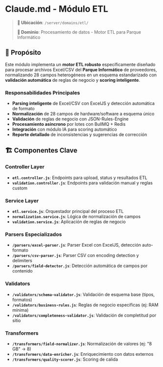 # Claude.md - Módulo ETL

> **📍 Ubicación**: `/server/domains/etl/`
> 
> **🎯 Dominio**: Procesamiento de datos - Motor ETL para Parque Informático

## 🎯 Propósito

Este módulo implementa un **motor ETL robusto** específicamente diseñado para procesar archivos Excel/CSV del **Parque Informático** de proveedores, normalizando 28 campos heterogéneos en un esquema estandarizado con **validación automática** de reglas de negocio y **scoring inteligente**.

### Responsabilidades Principales
- **Parsing inteligente** de Excel/CSV con ExcelJS y detección automática de formato
- **Normalización** de 28 campos de hardware/software a esquema único
- **Validación** de reglas de negocio con JSON-Rules-Engine
- **Procesamiento asíncrono** por lotes con BullMQ + Redis
- **Integración** con módulo IA para scoring automático
- **Reporte detallado** de inconsistencias y sugerencias de corrección

## 🏗️ Componentes Clave

### Controller Layer
- **`etl.controller.js`**: Endpoints para upload, status y resultados ETL
- **`validation.controller.js`**: Endpoints para validación manual y reglas custom

### Service Layer
- **`etl.service.js`**: Orquestador principal del proceso ETL
- **`normalization.service.js`**: Lógica de normalización de campos
- **`validation.service.js`**: Aplicación de reglas de negocio

### Parsers Especializados
- **`/parsers/excel-parser.js`**: Parser Excel con ExcelJS, detección auto-formato
- **`/parsers/csv-parser.js`**: Parser CSV con encoding detection y delimiters
- **`/parsers/field-detector.js`**: Detección automática de campos por contenido

### Validators
- **`/validators/schema-validator.js`**: Validación de esquema base (tipos, formatos)
- **`/validators/business-rules.js`**: Reglas de negocio específicas (ej: RAM mínima)
- **`/validators/completeness-validator.js`**: Validación de completitud por sitio

### Transformers
- **`/transformers/field-normalizer.js`**: Normalización de valores (ej: "8 GB" → 8)
- **`/transformers/data-enricher.js`**: Enriquecimiento con datos externos
- **`/transformers/quality-scorer.js`**: Scoring de calida